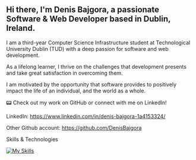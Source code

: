 ## Hi there, I'm Denis Bajgora, a passionate Software & Web Developer based in Dublin, Ireland.

I am a third-year Computer Science Infrastructure student at Technological University Dublin (TUD) with a deep passion for software and web development.

As a lifelong learner, I thrive on the challenges that development presents and take great satisfaction in overcoming them.

I am motivated by the opportunity that software provides to positively impact the life of an individual, and the world as a whole.

📟 Check out my work on GitHub or connect with me on LinkedIn!

LinkedIn: https://www.linkedin.com/in/denis-bajgora-1a4153324/

Other Github account: https://github.com/DenisBajgora

Skills & Technologies

[![My Skills](https://skillicons.dev/icons?i=,html,css,js,php,c,java,mysql,figma,git,github)](https://skillicons.dev)
